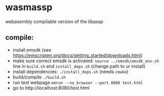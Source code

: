 # wasmassp

webasembly compilable version of the libassp

## compile:

- install emsdk (see https://emscripten.org/docs/getting_started/downloads.html)
- make sure correct emsdk is activated: `source ../emsdk/emsdk_env.sh` line in `build.sh` and `install_deps.sh` (change path to ur install)
- install dependencies: `./install_deps.sh` (needs `cmake`)
- build/compile `./build.sh`
- run test webpage `emrun --no_browser --port 8080 test.html`
- go to http://localhost:8080/test.html